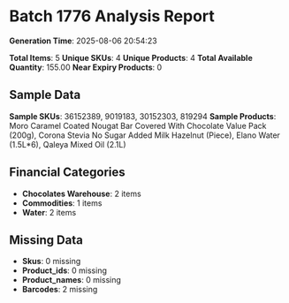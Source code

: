 # Batch 1776 Analysis Report

**Generation Time**: 2025-08-06 20:54:23

**Total Items**: 5
**Unique SKUs**: 4
**Unique Products**: 4
**Total Available Quantity**: 155.00
**Near Expiry Products**: 0

## Sample Data
**Sample SKUs**: 36152389, 9019183, 30152303, 819294
**Sample Products**: Moro Caramel Coated Nougat Bar Covered With Chocolate Value Pack (200g), Corona Stevia No Sugar Added Milk Hazelnut (Piece), Elano Water (1.5L*6), Qaleya Mixed Oil (2.1L)

## Financial Categories
- **Chocolates Warehouse**: 2 items
- **Commodities**: 1 items
- **Water**: 2 items

## Missing Data
- **Skus**: 0 missing
- **Product_ids**: 0 missing
- **Product_names**: 0 missing
- **Barcodes**: 2 missing
